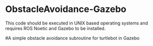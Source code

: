 # ObstacleAvoidance-Gazebo
This code should be executed in UNIX based operating systems and requires ROS Noetic and Gazebo to be installed. 

#A simple obstacle avoidance subroutine for turtlebot in Gazebo
